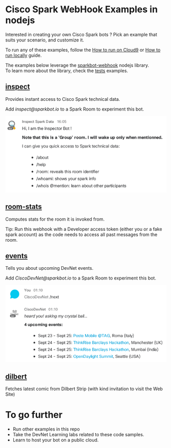 # Cisco Spark WebHook Examples in nodejs


Interested in creating your own Cisco Spark bots ? Pick an example that suits your scenario, and customize it.

To run any of these examples, follow the [How to run on Cloud9](docs/HowToRunOnCloud9.md) or [How to run locally](docs/HowToRegisterOnSpark.md) guide.

The examples below leverage the [sparkbot-webhook](sparkbot) nodejs library.  
To learn more about the library, check the [tests](tests/README.md) examples.


## [inspect](examples/inspector.js)

Provides instant access to Cisco Spark technical data.

Add _inspect@sparkbot.io_ to a Spark Room to experiment this bot.

![](docs/img/bot-inspect-welcome.png)


## [room-stats](examples/room-stats.js)

Computes stats for the room it is invoked from. 

Tip: Run this webhook with a Developer access token (either you or a fake spark account) as the code needs to access all past messages from the room.



## [events](examples/devnet/bot.js)

Tells you about upcoming DevNet events.

Add _CiscoDevNet@sparkbot.io_ to a Spark Room to experiment this bot.

![](docs/img/bot-ciscodevnet-next.png)



## [dilbert](examples/dilbert/bot.js)

Fetches latest comic from Dilbert Strip (with kind invitation to visit the Web Site)



# To go further

- Run other examples in this repo
- Take the DevNet Learning labs related to these code samples.
- Learn to host your bot on a public cloud.
